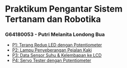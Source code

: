 # Praktikum Pengantar Sistem Tertanam dan Robotika

### G64180053 - Putri Melanita Londong Bua  

- [P1: Terang Redup LED dengan Potentiometer](#)
- [P2: Lampu Penyeberangan Pejalan Kaki](#)
- [P3: Data Sensor Suhu & Kelembapan ke LCD](#)
- [P4: Servo Tester dengan Potentiometer](#)
